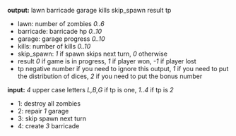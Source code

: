 **output:** lawn barricade garage kills skip_spawn result tp
- lawn: number of zombies *0..6*
- barricade: barricade hp *0..10*
- garage: garage progress *0..10*
- kills: number of kills *0..10*
- skip_spawn: *1* if spawn skips next turn, *0* otherwise
- result *0* if game is in progress, *1* if player won, *-1* if player lost
- tp negative number if you need to ignore this output, *1* if you need to put the distribution of dices, *2* if you need to put the bonus number

**input:** *4* upper case letters *L,B,G* if tp is one, *1..4* if tp is *2*
- 1: destroy all zombies
- 2: repair *1* garage
- 3: skip spawn next turn
- 4: create *3* barricade